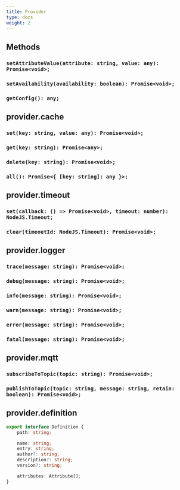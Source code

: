```yaml
---
title: Provider
type: docs
weight: 2
---
```


## Methods

### `setAttributeValue(attribute: string, value: any): Promise<void>;`
### `setAvailability(availability: boolean): Promise<void>;`
### `getConfig(): any;`

## provider.cache

### `set(key: string, value: any): Promise<void>;`
### `get(key: string): Promise<any>;`
### `delete(key: string): Promise<void>;`
### `all(): Promise<{ [key: string]: any }>;`

## provider.timeout

### `set(callback: () => Promise<void>, timeout: number): NodeJS.Timeout;`
### `clear(timeoutId: NodeJS.Timeout): Promise<void>;`

## provider.logger

### `trace(message: string): Promise<void>;`
### `debug(message: string): Promise<void>;`
### `info(message: string): Promise<void>;`
### `warn(message: string): Promise<void>;`
### `error(message: string): Promise<void>;`
### `fatal(message: string): Promise<void>;`

## provider.mqtt

### `subscribeToTopic(topic: string): Promise<void>;`

### `publishToTopic(topic: string, message: string, retain: boolean): Promise<void>;`

## provider.definition

```typescript
export interface Definition {
    path: string;

    name: string;
    entry: string;
    author?: string;
    description?: string;
    version?: string;

    attributes: Attribute[];
}
```
